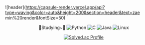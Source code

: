 ![header](https://capsule-render.vercel.app/api?type=waving&color=auto&height=200&section=header&text=zae min%20render&fontSize=50)
 <div align=center>

📖Studying~📖
![Python](https://img.shields.io/badge/python-3670A0?style=for-the-badge&logo=python&logoColor=ffdd54)
![C](https://img.shields.io/badge/c-%2300599C.svg?style=for-the-badge&logo=c&logoColor=white)
![Java](https://img.shields.io/badge/java-%23ED8B00.svg?style=for-the-badge&logo=java&logoColor=white)
![Linux](https://img.shields.io/badge/Linux-FCC624?style=for-the-badge&logo=linux&logoColor=black)

[![Solved.ac Profile](http://mazassumnida.wtf/api/v2/generate_badge?boj=jmsb02)](https://solved.ac/jmsb02/)
</div>
